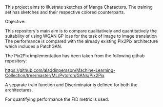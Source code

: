 This project aims to illustrate sketches of Manga Characters.
The training set has sketches and their respective colored counterparts.


Objective: 

This repository's main aim is to compare qualitatively and quantitatively the suitability of using WGAN GP loss for the task of image to image translation
The performance is compared with the already existing Pix2Pix architecture which includes a PatchGAN.


The Pix2Pix implementation has been taken from the following github repository:

https://github.com/aladdinpersson/Machine-Learning-Collection/tree/master/ML/Pytorch/GANs/Pix2Pix

A separate train function and Discriminator is defined for both the architectures.

For quantifying performance the FID metric is used.
